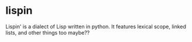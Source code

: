 # lispin
Lispin' is a dialect of Lisp written in python. It features lexical scope, linked lists, and other things too maybe??
